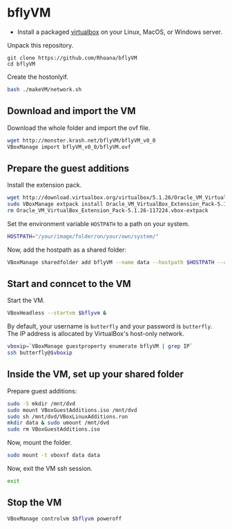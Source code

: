 # bflyVM

- Install a packaged [virtualbox][virtualbox] on your Linux, MacOS, or Windows server.

Unpack this repository.

```baah
git clone https://github.com/Rhoana/bflyVM
cd bflyVM
```

Create the hostonlyif.

```bash
bash ./makeVM/network.sh
```

## Download and import the VM

Download the whole folder and import the ovf file.

```bash
wget http://monster.krash.net/bflyVM/bflyVM_v0_0
VBoxManage import bflyVM_v0_0/bflyVM.ovf
```

## Prepare the guest additions

Install the extension pack.

```bash
wget http://download.virtualbox.org/virtualbox/5.1.26/Oracle_VM_VirtualBox_Extension_Pack-5.1.26-117224.vbox-extpack
sudo VBoxManage extpack install Oracle_VM_VirtualBox_Extension_Pack-5.1.26-117224.vbox-extpack
rm Oracle_VM_VirtualBox_Extension_Pack-5.1.26-117224.vbox-extpack 
```

Set the environment variable `HOSTPATH` to a path on your system.

```bash
HOSTPATH="/your/image/folder/on/your/own/system/"
```

Now, add the hostpath as a shared folder:

```bash
VBoxManage sharedfolder add bflyVM --name data --hostpath $HOSTPATH --automount
```

## Start and conncet to the VM

Start the VM. 

```bash
VBoxHeadless --startvm $bflyvm &
```

By default, your username is `butterfly` and your password is `butterfly`.
The IP address is allocated by VirtualBox's host-only network.

```bash
vboxip=`VBoxManage guestproperty enumerate bflyVM | grep IP`
ssh butterfly@$vboxip
```

## Inside the VM, set up your shared folder

Prepare guest additions:

```bash
sudo -S mkdir /mnt/dvd
sudo mount VBoxGuestAdditions.iso /mnt/dvd
sudo sh /mnt/dvd/VBoxLinuxAdditions.run
mkdir data & sudo umount /mnt/dvd
sudo rm VBoxGuestAdditions.iso
```

Now, mount the folder.

```bash
sudo mount -t vboxsf data data
```

Now, exit the VM ssh session.

```bash
exit
```

## Stop the VM

```bash
VBoxManage controlvm $bflyvm poweroff
```

[virtualbox]: https://www.virtualbox.org/wiki/Downloads
